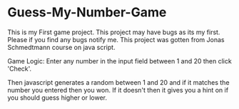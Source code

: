 # Guess-My-Number-Game
This is my First game project. This project may have bugs as its my first. Please if you find any bugs notify me.
This project was gotten from Jonas Schmedtmann course on java script.

Game Logic:
Enter any number in the input field between 1 and 20 then click 'Check'.

Then javascript generates a random between 1 and 20 and if it matches the number you entered then you won.
If it doesn't then it gives you a hint on if you should guess higher or lower.

